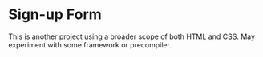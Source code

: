 # Sign-up Form
This is another project using a broader scope of both HTML and CSS. May experiment with some framework or precompiler.
